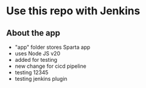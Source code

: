 # Use this repo with Jenkins

## About the app
- "app" folder stores Sparta app
- uses Node JS v20
- added for testing
- new change for cicd pipeline
- testing 12345
- testing jenkins plugin
